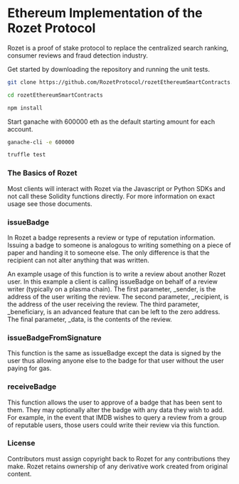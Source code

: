 # Ethereum Implementation of the Rozet Protocol

Rozet is a proof of stake protocol to replace the centralized search ranking, consumer reviews and fraud detection industry.

Get started by downloading the repository and running the unit tests.

```bash
git clone https://github.com/RozetProtocol/rozetEthereumSmartContracts.git
```

```bash
cd rozetEthereumSmartContracts
```

```bash
npm install
```

Start ganache with 600000 eth as the default starting amount for each account.

```bash
ganache-cli -e 600000
```

```bash
truffle test
```

### The Basics of Rozet

Most clients will interact with Rozet via the Javascript or Python SDKs and not call these Solidity functions directly. For more information on exact usage see those documents. 

 ### issueBadge

 In Rozet a badge represents a review or type of reputation information. Issuing a badge to someone is analogous to writing something on a piece of paper and handing it to someone else. The only difference is that the recipient can not alter anything that was written.

 An example usage of this function is to write a review about another Rozet user. In this example a client is calling issueBadge on behalf of a review writer (typically on a plasma chain). The first parameter, _sender, is the address of the user writing the review. The second parameter, _recipient, is the address of the user receiving the review. The third parameter, _beneficiary, is an advanced feature that can be left to the zero address. The final parameter, _data, is the contents of the review.

 ### issueBadgeFromSignature

 This function is the same as issueBadge except the data is signed by the user thus allowing anyone else to the badge for that user without the user paying for gas.

 ### receiveBadge

 This function allows the user to approve of a badge that has been sent to them. They may optionally alter the badge with any data they wish to add. For example, in the event that IMDB wishes to query a review from a group of reputable users, those users could write their review via this function.

### License

Contributors must assign copyright back to Rozet for any contributions they make. Rozet retains ownership of any derivative work created from original content.
